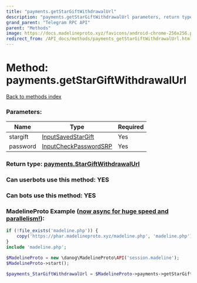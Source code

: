 ```yaml
---
title: "payments.getStarGiftWithdrawalUrl"
description: "payments.getStarGiftWithdrawalUrl parameters, return type and example"
grand_parent: "Telegram RPC API"
parent: "Methods"
image: https://docs.madelineproto.xyz/favicons/android-chrome-256x256.png
redirect_from: /API_docs/methods/payments_getStarGiftWithdrawalUrl.html
---
```

# Method: payments.getStarGiftWithdrawalUrl
[Back to methods index](index.html)



### Parameters:

| Name     |    Type       | Required |
|----------|---------------|----------|
|stargift|[InputSavedStarGift](/API_docs/types/InputSavedStarGift.html) | Yes|
|password|[InputCheckPasswordSRP](/API_docs/types/InputCheckPasswordSRP.html) | Yes|


### Return type: [payments.StarGiftWithdrawalUrl](/API_docs/types/payments.StarGiftWithdrawalUrl.html)

### Can userbots use this method: **YES**

### Can bots use this method: **YES**


### MadelineProto Example ([now async for huge speed and parallelism!](https://docs.madelineproto.xyz/docs/ASYNC.html)):


```php
if (!file_exists('madeline.php')) {
    copy('https://phar.madelineproto.xyz/madeline.php', 'madeline.php');
}
include 'madeline.php';

$MadelineProto = new \danog\MadelineProto\API('session.madeline');
$MadelineProto->start();

$payments_StarGiftWithdrawalUrl = $MadelineProto->payments->getStarGiftWithdrawalUrl(stargift: $InputSavedStarGift, password: $InputCheckPasswordSRP, );
```

